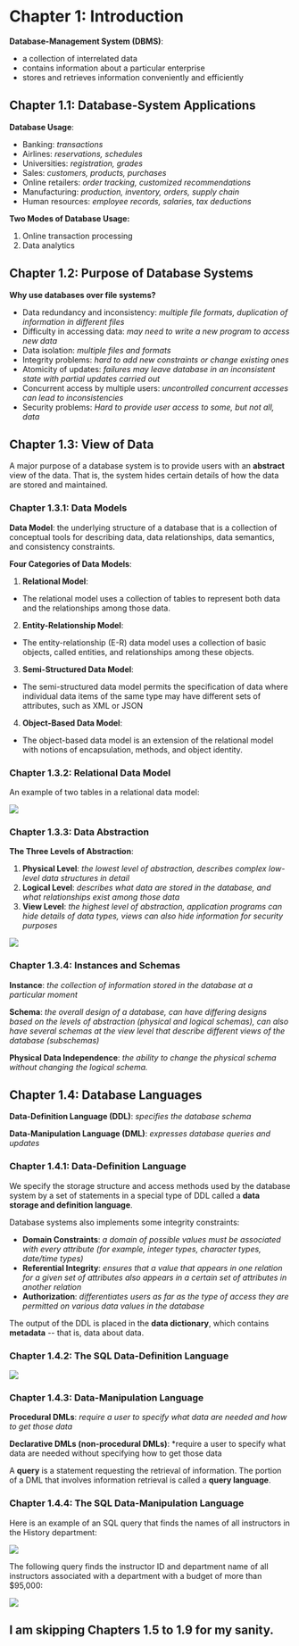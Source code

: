 # Chapter 1: Introduction

**Database-Management System (DBMS)**:

-   a collection of interrelated data
-   contains information about a particular enterprise
-   stores and retrieves information conveniently and efficiently

## Chapter 1.1: Database-System Applications

**Database Usage**:

-   Banking: _transactions_
-   Airlines: _reservations, schedules_
-   Universities: _registration, grades_
-   Sales: _customers, products, purchases_
-   Online retailers: _order tracking, customized recommendations_
-   Manufacturing: _production, inventory, orders, supply chain_
-   Human resources: _employee records, salaries, tax deductions_

**Two Modes of Database Usage:**

1. Online transaction processing
2. Data analytics

## Chapter 1.2: Purpose of Database Systems

**Why use databases over file systems?**

-   Data redundancy and inconsistency: _multiple file formats, duplication of information in different files_
-   Difficulty in accessing data: _may need to write a new program to access new data_
-   Data isolation: _multiple files and formats_
-   Integrity problems: _hard to add new constraints or change existing ones_
-   Atomicity of updates: _failures may leave database in an inconsistent state with partial updates carried out_
-   Concurrent access by multiple users: _uncontrolled concurrent accesses can lead to inconsistencies_
-   Security problems: _Hard to provide user access to some, but not all, data_

## Chapter 1.3: View of Data

A major purpose of a database system is to
provide users with an **abstract** view of the data. That is, the system hides certain details
of how the data are stored and maintained.

### Chapter 1.3.1: Data Models

**Data Model**: the underlying structure of a database that is
a collection of conceptual tools for describing data, data relationships, data semantics, and consistency constraints.

**Four Categories of Data Models**:

1. **Relational Model**:

-   The relational model uses a collection of tables to represent both
    data and the relationships among those data.

2. **Entity-Relationship Model**:

-   The entity-relationship (E-R) data model uses a collection of basic objects, called entities, and relationships among these objects.

3. **Semi-Structured Data Model**:

-   The semi-structured data model permits the specification of data where individual data items of the same type may have different
    sets of attributes, such as XML or JSON

4. **Object-Based Data Model**:

-   The object-based data model is an extension of the relational model with notions of encapsulation, methods, and object identity.

### Chapter 1.3.2: Relational Data Model

An example of two tables in a relational data model:

![](https://github.com/wslisam/Database-Management-Systems/tree/master/Book/Screenshots/0-databases.png)

### Chapter 1.3.3: Data Abstraction

**The Three Levels of Abstraction**:

1. **Physical Level**: _the lowest level of abstraction, describes complex low-level data structures in detail_
2. **Logical Level**: _describes what data are stored in the database, and what relationships exist among those data_
3. **View Level**: _the highest level of abstraction, application programs can hide details of data types, views can also hide information for security purposes_

![](https://github.com/wslisam/Database-Management-Systems/tree/master/Book/Screenshots/1-databases.png)

### Chapter 1.3.4: Instances and Schemas

**Instance**: _the collection of information stored in the database at a particular moment_

**Schema**: _the overall design of a database, can have differing designs based on the levels of abstraction (physical and logical schemas), can also have several schemas at the view level that describe
different views of the database (subschemas)_

**Physical Data Independence**: _the ability to change the physical schema without changing the logical schema._

## Chapter 1.4: Database Languages

**Data-Definition Language (DDL)**: _specifies the database schema_

**Data-Manipulation Language (DML)**: _expresses database queries and updates_

### Chapter 1.4.1: Data-Definition Language

We specify the storage structure and access methods used by the database system
by a set of statements in a special type of DDL called a **data storage and definition
language**.

Database systems also implements some integrity constraints:

-   **Domain Constraints**: _a domain of possible values must be associated with every
    attribute (for example, integer types, character types, date/time types)_
-   **Referential Integrity**: _ensures that a value that appears in one relation for
    a given set of attributes also appears in a certain set of attributes in another relation_
-   **Authorization**: _differentiates users as far as the type of
    access they are permitted on various data values in the database_

The output of the DDL is placed in the **data dictionary**, which contains **metadata** -- that is, data about data.

### Chapter 1.4.2: The SQL Data-Definition Language

![](https://github.com/wslisam/Database-Management-Systems/tree/master/Book/Screenshots/2-databases.png)

### Chapter 1.4.3: Data-Manipulation Language

**Procedural DMLs**: _require a user to specify what data are needed and how to get
those data_

**Declarative DMLs (non-procedural DMLs)**: \*require a user to specify what data are needed without specifying how to get those data

A **query** is a statement requesting the retrieval of information. The portion of a
DML that involves information retrieval is called a **query language**.

### Chapter 1.4.4: The SQL Data-Manipulation Language

Here is an example of an SQL query that finds the names of all instructors in the History department:

![](https://github.com/wslisam/Database-Management-Systems/tree/master/Book/Screenshots/3-databases.png)

The following query finds the instructor ID and department name of all instructors associated
with a department with a budget of more than \$95,000:

![](https://github.com/wslisam/Database-Management-Systems/tree/master/Book/Screenshots/4-databases.png)

## I am skipping Chapters 1.5 to 1.9 for my sanity.
